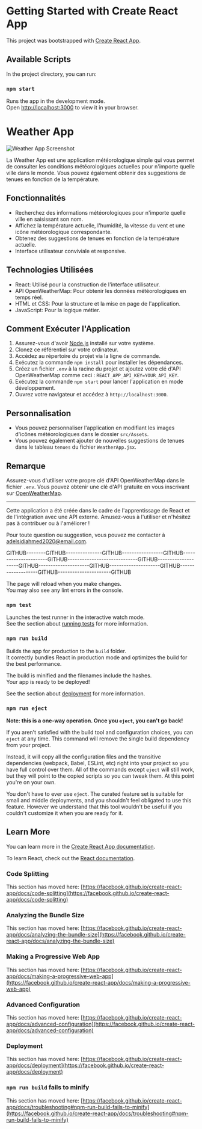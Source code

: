 # Getting Started with Create React App

This project was bootstrapped with [Create React App](https://github.com/facebook/create-react-app).

## Available Scripts

In the project directory, you can run:

### `npm start`

Runs the app in the development mode.\
Open [http://localhost:3000](http://localhost:3000) to view it in your browser.

# Weather App

![Weather App Screenshot](screenshot.png)

La Weather App est une application météorologique simple qui vous permet de consulter les conditions météorologiques actuelles pour n'importe quelle ville dans le monde. Vous pouvez également obtenir des suggestions de tenues en fonction de la température.

## Fonctionnalités

- Recherchez des informations météorologiques pour n'importe quelle ville en saisissant son nom.
- Affichez la température actuelle, l'humidité, la vitesse du vent et une icône météorologique correspondante.
- Obtenez des suggestions de tenues en fonction de la température actuelle.
- Interface utilisateur conviviale et responsive.

## Technologies Utilisées

- React: Utilisé pour la construction de l'interface utilisateur.
- API OpenWeatherMap: Pour obtenir les données météorologiques en temps réel.
- HTML et CSS: Pour la structure et la mise en page de l'application.
- JavaScript: Pour la logique métier.

## Comment Exécuter l'Application

1. Assurez-vous d'avoir [Node.js](https://nodejs.org/) installé sur votre système.
2. Clonez ce référentiel sur votre ordinateur.
3. Accédez au répertoire du projet via la ligne de commande.
4. Exécutez la commande `npm install` pour installer les dépendances.
5. Créez un fichier `.env` à la racine du projet et ajoutez votre clé d'API OpenWeatherMap comme ceci : `REACT_APP_API_KEY=YOUR_API_KEY`.
6. Exécutez la commande `npm start` pour lancer l'application en mode développement.
7. Ouvrez votre navigateur et accédez à `http://localhost:3000`.

## Personnalisation

- Vous pouvez personnaliser l'application en modifiant les images d'icônes météorologiques dans le dossier `src/Assets`.
- Vous pouvez également ajouter de nouvelles suggestions de tenues dans le tableau `tenues` du fichier `WeatherApp.jsx`.

## Remarque

Assurez-vous d'utiliser votre propre clé d'API OpenWeatherMap dans le fichier `.env`. Vous pouvez obtenir une clé d'API gratuite en vous inscrivant sur [OpenWeatherMap](https://openweathermap.org/).

---

Cette application a été créée dans le cadre de l'apprentissage de React et de l'intégration avec une API externe. Amusez-vous à l'utiliser et n'hésitez pas à contribuer ou à l'améliorer !

Pour toute question ou suggestion, vous pouvez me contacter à adelsidiahmed2020@email.com.








GITHUB--------GITHUB---------------GITHUB-----------------GITHUB----------------------GITHUB-----------------------------GITHUB--------------------GITHUB---------------------GITHUB---------------------GITHUB-------------------GITHUB----------------------GITHUB


The page will reload when you make changes.\
You may also see any lint errors in the console.

### `npm test`

Launches the test runner in the interactive watch mode.\
See the section about [running tests](https://facebook.github.io/create-react-app/docs/running-tests) for more information.

### `npm run build`

Builds the app for production to the `build` folder.\
It correctly bundles React in production mode and optimizes the build for the best performance.

The build is minified and the filenames include the hashes.\
Your app is ready to be deployed!

See the section about [deployment](https://facebook.github.io/create-react-app/docs/deployment) for more information.

### `npm run eject`

**Note: this is a one-way operation. Once you `eject`, you can't go back!**

If you aren't satisfied with the build tool and configuration choices, you can `eject` at any time. This command will remove the single build dependency from your project.

Instead, it will copy all the configuration files and the transitive dependencies (webpack, Babel, ESLint, etc) right into your project so you have full control over them. All of the commands except `eject` will still work, but they will point to the copied scripts so you can tweak them. At this point you're on your own.

You don't have to ever use `eject`. The curated feature set is suitable for small and middle deployments, and you shouldn't feel obligated to use this feature. However we understand that this tool wouldn't be useful if you couldn't customize it when you are ready for it.

## Learn More

You can learn more in the [Create React App documentation](https://facebook.github.io/create-react-app/docs/getting-started).

To learn React, check out the [React documentation](https://reactjs.org/).

### Code Splitting

This section has moved here: [https://facebook.github.io/create-react-app/docs/code-splitting](https://facebook.github.io/create-react-app/docs/code-splitting)

### Analyzing the Bundle Size

This section has moved here: [https://facebook.github.io/create-react-app/docs/analyzing-the-bundle-size](https://facebook.github.io/create-react-app/docs/analyzing-the-bundle-size)

### Making a Progressive Web App

This section has moved here: [https://facebook.github.io/create-react-app/docs/making-a-progressive-web-app](https://facebook.github.io/create-react-app/docs/making-a-progressive-web-app)

### Advanced Configuration

This section has moved here: [https://facebook.github.io/create-react-app/docs/advanced-configuration](https://facebook.github.io/create-react-app/docs/advanced-configuration)

### Deployment

This section has moved here: [https://facebook.github.io/create-react-app/docs/deployment](https://facebook.github.io/create-react-app/docs/deployment)

### `npm run build` fails to minify

This section has moved here: [https://facebook.github.io/create-react-app/docs/troubleshooting#npm-run-build-fails-to-minify](https://facebook.github.io/create-react-app/docs/troubleshooting#npm-run-build-fails-to-minify)




